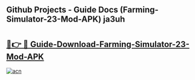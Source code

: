 ## Github Projects - Guide Docs (Farming-Simulator-23-Mod-APK) ja3uh

# <h2><a href="https://apkcomod.com?title=Farming-Simulator-23-Mod-APK">🔗👉 🔴 Guide-Download-Farming-Simulator-23-Mod-APK </a></h2>

[![acn](https://github.com/user-attachments/assets/0f9c940e-d8b0-45ae-aac7-cd30a18b3e1c)](https://apkcomod.com?title=Farming-Simulator-23-Mod-APK)
